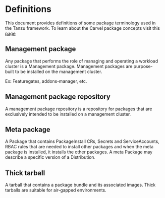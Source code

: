 # Definitions

This document provides definitions of some package terminology used in the Tanzu framework.
To learn about the Carvel package concepts visit this [page](https://carvel.dev/kapp-controller/docs/latest/packaging)

## Management package

Any package that performs the role of managing and operating a workload cluster is a Management package.
Management packages are purpose-built to be installed on the management cluster.

Ex: Featuregates, addons-manager, etc.

## Management package repository

A management package repository is a repository for packages that are exclusively intended to be installed on a
management cluster.

## Meta package

A Package that contains PackageInstall CRs, Secrets and ServiceAccounts, RBAC rules that are needed to install other
packages and when the meta package is installed, it installs the other packages. A meta Package may describe
a specific version of a Distribution.

## Thick tarball

A tarball that contains a package bundle and its associated images.
Thick tarballs are suitable for air-gapped environments.
